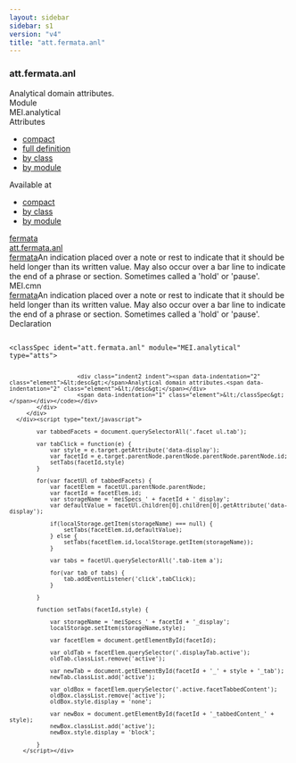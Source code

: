 ```yaml
---
layout: sidebar
sidebar: s1
version: "v4"
title: "att.fermata.anl"
---
```

<div class="specPage">
   <div class="attClassSpec">
      <h3 id="att.fermata.anl">att.fermata.anl</h3>
      <div class="specs">
         <div class="desc">Analytical domain attributes.</div>
         <div class="facet module">
            <div class="label">Module</div>
            <div class="statement text">MEI.analytical</div>
         </div>
         <div class="facet attributes" id="attributes">
            <div class="label">Attributes</div>
            <div class="statement classes list">
               <ul class="tab">
                  <li class="tab-item"><a data-display="compact" id="attributes_compact_tab" href="#attributes" class="displayTab active">compact</a></li>
                  <li class="tab-item"><a data-display="full" id="attributes_full_tab" href="#attributes" class="displayTab">full definition</a></li>
                  <li class="tab-item"><a data-display="class" id="attributes_class_tab" href="#attributes" class="displayTab">by class</a></li>
                  <li class="tab-item"><a data-display="module" id="attributes_module_tab" href="#attributes" class="displayTab">by module</a></li>
               </ul>
               <div id="attributes_tabbedContent_compact" class="facetTabbedContent compact active"></div>
               <div id="attributes_tabbedContent_full" class="facetTabbedContent full"></div>
               <div id="attributes_tabbedContent_class" class="facetTabbedContent class"></div>
               <div id="attributes_tabbedContent_module" class="facetTabbedContent module"></div>
            </div>
         </div>
         <div class="facet availableAt" id="availableAt">
            <div class="label">Available at</div>
            <div class="statement classes list">
               <ul class="tab">
                  <li class="tab-item"><a data-display="compact" id="availableAt_compact_tab" href="#availableAt" class="displayTab active">compact</a></li>
                  <li class="tab-item"><a data-display="class" id="availableAt_class_tab" href="#availableAt" class="displayTab">by class</a></li>
                  <li class="tab-item"><a data-display="module" id="availableAt_module_tab" href="#availableAt" class="displayTab">by module</a></li>
               </ul>
               <div id="availableAt_tabbedContent_compact" class="facetTabbedContent compact active"><span class="ident element" title="An indication placed over a note or rest to indicate that it should be held longer than its written value. May also occur over a bar line to indicate the end of a phrase or section. Sometimes called a 'hold' or 'pause'."><a class="link_odd_elementSpec" href="{{ site.baseurl }}/{{ page.version }}/elements/fermata.html">fermata</a></span></div>
               <div id="availableAt_tabbedContent_class" class="facetTabbedContent class">
                  <div class="classBox" title="att.fermata.anl">
                     <div class="classHeading"><label class="classLabel"><a class="classLink" href="{{ site.baseurl }}/{{ page.version }}/attribute-classes/att.fermata.anl.html">att.fermata.anl</a></label><span class="classDesc"></span></div>
                     <div class="classContent">
                        <div class="elementRef" data-module="MEI.cmn"><a class="link_odd_elementSpec" href="{{ site.baseurl }}/{{ page.version }}/elements/fermata.html">fermata</a><span class="elementDesc">An indication placed over a note or rest to indicate that it should be held longer
                              than
                              its written value. May also occur over a bar line to indicate the end of a phrase
                              or section.
                              Sometimes called a 'hold' or 'pause'.</span></div>
                     </div>
                  </div>
               </div>
               <div id="availableAt_tabbedContent_module" class="facetTabbedContent module">
                  <div class="classBox" title="MEI.cmn">
                     <div class="classHeading"><label class="classLabel">MEI.cmn</label><span class="classDesc"></span></div>
                     <div class="classContent">
                        <div class="elementRef" data-module="MEI.cmn"><a class="link_odd_elementSpec" href="{{ site.baseurl }}/{{ page.version }}/elements/fermata.html">fermata</a><span class="elementDesc">An indication placed over a note or rest to indicate that it should be held longer
                              than
                              its written value. May also occur over a bar line to indicate the end of a phrase
                              or section.
                              Sometimes called a 'hold' or 'pause'.</span></div>
                     </div>
                  </div>
               </div>
            </div>
         </div>
         <div class="facet declaration">
            <div class="label">Declaration</div>
            <div class="statement declaration">
               <div class="code" xml:space="preserve" data-lang="ODD"><code>
                     <div class="indent1 indent"><span data-indentation="1" class="element">&lt;classSpec <span class="attribute">ident=</span><span class="attributevalue">"att.fermata.anl"</span> <span class="attribute">module=</span><span class="attributevalue">"MEI.analytical"</span> <span class="attribute">type=</span><span class="attributevalue">"atts"</span>&gt;</span>
                        
                        <div class="indent2 indent"><span data-indentation="2" class="element">&lt;desc&gt;</span>Analytical domain attributes.<span data-indentation="2" class="element">&lt;/desc&gt;</span></div>
                        <span data-indentation="1" class="element">&lt;/classSpec&gt;</span></div></code></div>
            </div>
         </div>
      </div><script type="text/javascript">
            
            var tabbedFacets = document.querySelectorAll('.facet ul.tab');
            
            var tabClick = function(e) {
                var style = e.target.getAttribute('data-display');
                var facetId = e.target.parentNode.parentNode.parentNode.parentNode.id;
                setTabs(facetId,style)
            }
            
            for(var facetUl of tabbedFacets) {
                var facetElem = facetUl.parentNode.parentNode;
                var facetId = facetElem.id;
                var storageName = 'meiSpecs_' + facetId + '_display';
                var defaultValue = facetUl.children[0].children[0].getAttribute('data-display');
                
                if(localStorage.getItem(storageName) === null) {
                    setTabs(facetElem.id,defaultValue);
                } else {
                    setTabs(facetElem.id,localStorage.getItem(storageName));
                }
                
                var tabs = facetUl.querySelectorAll('.tab-item a');
                
                for(var tab of tabs) {
                    tab.addEventListener('click',tabClick);
                }
                
            }
            
            function setTabs(facetId,style) {
                
                var storageName = 'meiSpecs_' + facetId + '_display';
                localStorage.setItem(storageName,style);
                
                var facetElem = document.getElementById(facetId);
                
                var oldTab = facetElem.querySelector('.displayTab.active');
                oldTab.classList.remove('active');
                
                var newTab = document.getElementById(facetId + '_' + style + '_tab');
                newTab.classList.add('active');
                
                var oldBox = facetElem.querySelector('.active.facetTabbedContent');
                oldBox.classList.remove('active');
                oldBox.style.display = 'none';
                
                var newBox = document.getElementById(facetId + '_tabbedContent_' + style);
                newBox.classList.add('active');
                newBox.style.display = 'block';
                
            }
        </script></div>
</div>